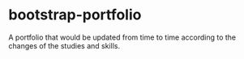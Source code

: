 # bootstrap-portfolio
A portfolio that would be updated from time to time according to the changes of the studies and skills.
